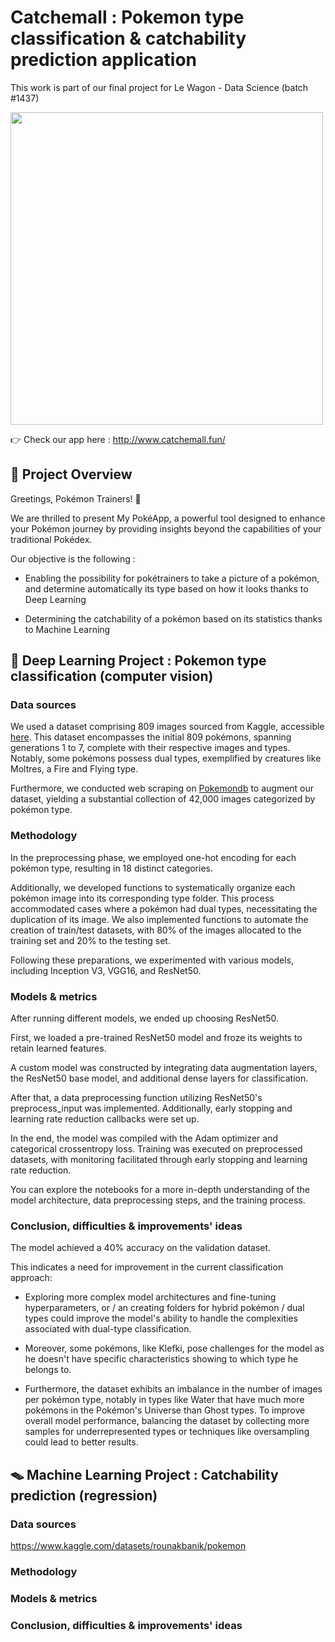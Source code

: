 # Catchemall : Pokemon type classification & catchability prediction application
This work is part of our final project for Le Wagon - Data Science (batch #1437)

<img src='https://i.pinimg.com/originals/d5/d5/33/d5d5333d5085402243e6c642f764f4b8.gif'  width="500">

👉 Check our app here : http://www.catchemall.fun/


## 🤖 Project Overview
Greetings, Pokémon Trainers! 🎉

We are thrilled to present My PokéApp, a powerful tool designed to enhance your Pokémon journey by providing insights beyond the capabilities of your traditional Pokédex.

Our objective is the following :

- Enabling the possibility for pokétrainers to take a picture of a pokémon, and determine automatically its type based on how it looks thanks to Deep Learning

- Determining the catchability of a pokémon based on its statistics thanks to Machine Learning

## 📸 Deep Learning Project : Pokemon type classification (computer vision)

### Data sources
We used a dataset comprising 809 images sourced from Kaggle, accessible [here](https://www.kaggle.com/datasets/vishalsubbiah/pokemon-images-and-types). This dataset encompasses the initial 809 pokémons, spanning generations 1 to 7, complete with their respective images and types. Notably, some pokémons possess dual types, exemplified by creatures like Moltres, a Fire and Flying type.

Furthermore, we conducted web scraping on [Pokemondb](https://pokemondb.net/) to augment our dataset, yielding a substantial collection of 42,000 images categorized by pokémon type.

### Methodology
In the preprocessing phase, we employed one-hot encoding for each pokémon type, resulting in 18 distinct categories.

Additionally, we developed functions to systematically organize each pokémon image into its corresponding type folder. This process accommodated cases where a pokémon had dual types, necessitating the duplication of its image. We also implemented functions to automate the creation of train/test datasets, with 80% of the images allocated to the training set and 20% to the testing set.

Following these preparations, we experimented with various models, including Inception V3, VGG16, and ResNet50.

### Models & metrics
After running different models, we ended up choosing ResNet50.

First, we loaded a pre-trained ResNet50 model and froze its weights to retain learned features.

A custom model was constructed by integrating data augmentation layers, the ResNet50 base model, and additional dense layers for classification.

After that, a data preprocessing function utilizing ResNet50's preprocess_input was implemented. Additionally, early stopping and learning rate reduction callbacks were set up.

In the end, the model was compiled with the Adam optimizer and categorical crossentropy loss. Training was executed on preprocessed datasets, with monitoring facilitated through early stopping and learning rate reduction.

You can explore the notebooks for a more in-depth understanding of the model architecture, data preprocessing steps, and the training process.

### Conclusion, difficulties & improvements' ideas
The model achieved a 40% accuracy on the validation dataset.

This indicates a need for improvement in the current classification approach:


- Exploring more complex model architectures and fine-tuning hyperparameters, or / an creating folders for hybrid pokémon / dual types could improve the model's ability to handle the complexities associated with dual-type classification.

- Moreover, some pokémons, like Klefki, pose challenges for the model as he doesn't have specific characteristics showing to which type he belongs to.

- Furthermore, the dataset exhibits an imbalance in the number of images per pokémon type, notably in types like Water that have much more pokémons in the Pokémon's Universe than Ghost types. To improve overall model performance, balancing the dataset by collecting more samples for underrepresented types or techniques like oversampling could lead to better results.

## 🪤 Machine Learning Project : Catchability prediction (regression)

### Data sources
https://www.kaggle.com/datasets/rounakbanik/pokemon

### Methodology


### Models & metrics


### Conclusion, difficulties & improvements' ideas

